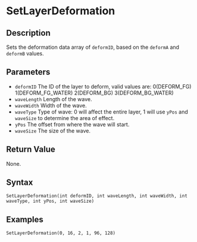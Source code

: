 # SetLayerDeformation

## Description
Sets the deformation data array of `deformID`, based on the `deformA` and `deformB` values.

## Parameters
- `deformID`
The ID of the layer to deform, valid values are:
    0(DEFORM_FG)
    1(DEFORM_FG_WATER)
    2(DEFORM_BG)
    3(DEFORM_BG_WATER)
- `waveLength`
Length of the wave.
- `waveWidth`
Width of the wave.
- `waveType`
Type of wave: 0 will affect the entire layer, 1 will use `yPos` and `waveSize` to determine the area of effect.
- `yPos`
The offset from where the wave will start.
- `waveSize`
The size of the wave.

## Return Value
None.

## Syntax
```
SetLayerDeformation(int deformID, int waveLength, int waveWidth, int waveType, int yPos, int waveSize)
```

## Examples
```
SetLayerDeformation(0, 16, 2, 1, 96, 128)
```